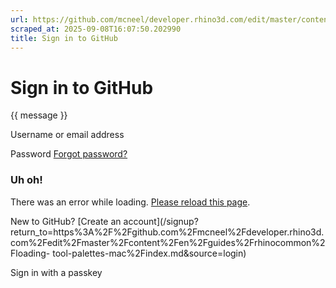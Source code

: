 ```yaml
---
url: https://github.com/mcneel/developer.rhino3d.com/edit/master/content/en/guides/rhinocommon/loading-tool-palettes-mac/index.md
scraped_at: 2025-09-08T16:07:50.202990
title: Sign in to GitHub
---
```


# Sign in to GitHub

{{ message }}

Username or email address

Password  [Forgot password?](/password_reset)

###  Uh oh!

There was an error while loading. [Please reload this page]().

New to GitHub? [Create an
account](/signup?return_to=https%3A%2F%2Fgithub.com%2Fmcneel%2Fdeveloper.rhino3d.com%2Fedit%2Fmaster%2Fcontent%2Fen%2Fguides%2Frhinocommon%2Floading-
tool-palettes-mac%2Findex.md&source=login)

Sign in with a passkey

